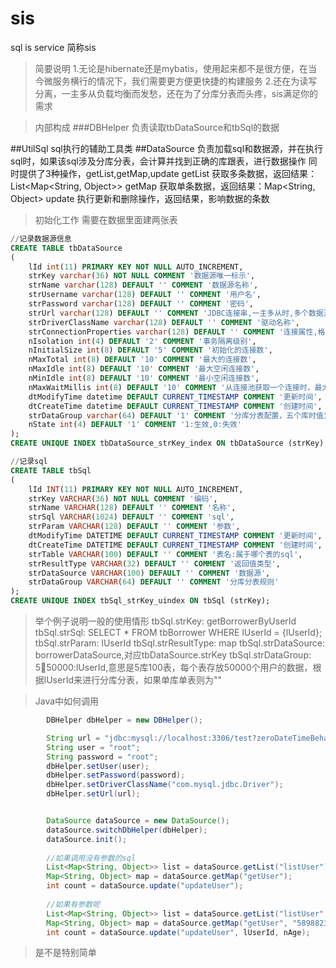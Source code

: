 # sis
sql is service 简称sis
>简要说明
1.无论是hibernate还是mybatis，使用起来都不是很方便，在当今微服务横行的情况下，我们需要更方便更快捷的构建服务
2.还在为读写分离，一主多从负载均衡而发愁，还在为了分库分表而头疼，sis满足你的需求

>内部构成
###DBHelper
    负责读取tbDataSource和tbSql的数据
    
 ##UtilSql
    sql执行的辅助工具类
 ##DataSource
    负责加载sql和数据源，并在执行sql时，如果该sql涉及分库分表，会计算并找到正确的库跟表，进行数据操作
    同时提供了3种操作，getList,getMap,update
    getList 获取多条数据，返回结果：List<Map<String, Object>>
    getMap  获取单条数据，返回结果：Map<String, Object>
    update  执行更新和删除操作，返回结果，影响数据的条数
    
    

>初始化工作
需要在数据里面建两张表
```SQL
//记录数据源信息
CREATE TABLE tbDataSource
(
    lId int(11) PRIMARY KEY NOT NULL AUTO_INCREMENT,
    strKey varchar(36) NOT NULL COMMENT '数据源唯一标示',
    strName varchar(128) DEFAULT '' COMMENT '数据源名称',
    strUsername varchar(128) DEFAULT '' COMMENT '用户名',
    strPassword varchar(128) DEFAULT '' COMMENT '密码',
    strUrl varchar(128) DEFAULT '' COMMENT 'JDBC连接串,一主多从时,多个数据源用逗号分隔',
    strDriverClassName varchar(128) DEFAULT '' COMMENT '驱动名称',
    strConnectionProperties varchar(128) DEFAULT '' COMMENT '连接属性,格式[参数名=参数值]',
    nIsolation int(4) DEFAULT '2' COMMENT '事务隔离级别',
    nInitialSize int(8) DEFAULT '5' COMMENT '初始化的连接数',
    nMaxTotal int(8) DEFAULT '10' COMMENT '最大的连接数',
    nMaxIdle int(8) DEFAULT '10' COMMENT '最大空闲连接数',
    nMinIdle int(8) DEFAULT '10' COMMENT '最小空闲连接数',
    nMaxWaitMillis int(8) DEFAULT '10' COMMENT '从连接池获取一个连接时，最大的等待时间',
    dtModifyTime datetime DEFAULT CURRENT_TIMESTAMP COMMENT '更新时间',
    dtCreateTime datetime DEFAULT CURRENT_TIMESTAMP COMMENT '创建时间',
    strDataGroup varchar(64) DEFAULT '1' COMMENT '分库分表配置，五个库时值为5，1个库时值为1',
    nState int(4) DEFAULT '1' COMMENT '1:生效,0:失效'
);
CREATE UNIQUE INDEX tbDataSource_strKey_index ON tbDataSource (strKey);

//记录sql
CREATE TABLE tbSql
(
    lId INT(11) PRIMARY KEY NOT NULL AUTO_INCREMENT,
    strKey VARCHAR(36) NOT NULL COMMENT '编码',
    strName VARCHAR(128) DEFAULT '' COMMENT '名称',
    strSql VARCHAR(1024) DEFAULT '' COMMENT 'sql',
    strParam VARCHAR(128) DEFAULT '' COMMENT '参数',
    dtModifyTime DATETIME DEFAULT CURRENT_TIMESTAMP COMMENT '更新时间',
    dtCreateTime DATETIME DEFAULT CURRENT_TIMESTAMP COMMENT '创建时间',
    strTable VARCHAR(100) DEFAULT '' COMMENT '表名:属于哪个表的sql',
    strResultType VARCHAR(32) DEFAULT '' COMMENT '返回值类型',
    strDataSource VARCHAR(100) DEFAULT '' COMMENT '数据源',
    strDataGroup VARCHAR(64) DEFAULT '' COMMENT '分库分表规则'
);
CREATE UNIQUE INDEX tbSql_strKey_uindex ON tbSql (strKey);
```

>举个例子说明一般的使用情形
tbSql.strKey:           getBorrowerByUserId
tbSql.strSql:           SELECT * FROM tbBorrower WHERE lUserId = {lUserId};
tbSql.strParam:         lUserId
tbSql.strResultType:    map
tbSql.strDataSource:    borrowerDataSource,对应tbDataSource.strKey
tbSql.strDataGroup:     5:100:50000:lUserId,意思是5库100表，每个表存放50000个用户的数据，根据lUserId来进行分库分表，如果单库单表则为""


>Java中如何调用
```JAVA
        DBHelper dbHelper = new DBHelper();

        String url = "jdbc:mysql://localhost:3306/test?zeroDateTimeBehavior=convertToNull&Unicode=true&amp;characterEncoding=utf8";
        String user = "root";
        String password = "root";
        dbHelper.setUser(user);
        dbHelper.setPassword(password);
        dbHelper.setDriverClassName("com.mysql.jdbc.Driver");
        dbHelper.setUrl(url);


        DataSource dataSource = new DataSource();
        dataSource.switchDbHelper(dbHelper);
        dataSource.init();
        
        //如果调用没有参数的sql
        List<Map<String, Object>> list = dataSource.getList("listUser");
        Map<String, Object> map = dataSource.getMap("getUser");
        int count = dataSource.update("updateUser");
        
        //如果有参数呢
        List<Map<String, Object>> list = dataSource.getList("listUser", nAge, strMobile);
        Map<String, Object> map = dataSource.getMap("getUser", "5898823");
        int count = dataSource.update("updateUser", lUserId, nAge);

```

>是不是特别简单